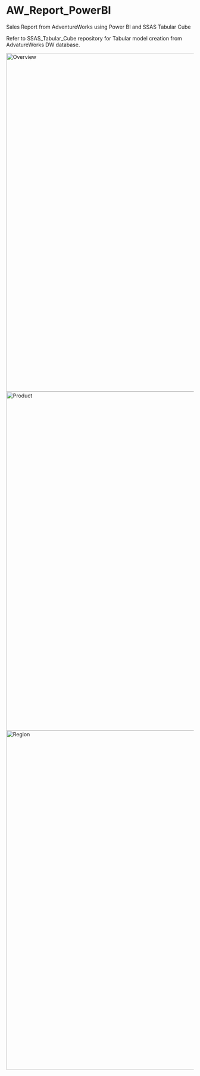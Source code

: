 # AW_Report_PowerBI
Sales Report from AdventureWorks using Power BI and SSAS Tabular Cube

Refer to SSAS_Tabular_Cube repository for Tabular model creation from AdvatureWorks DW database.

<img width="911" alt="Overview" src="https://user-images.githubusercontent.com/118220804/218279362-02bf17c0-3155-4bca-bb62-3b349b910bf8.png">

<img width="911" alt="Product" src="https://user-images.githubusercontent.com/118220804/218279366-308b99b3-46a9-4e36-9151-ec72f9a29183.png">

<img width="913" alt="Region" src="https://user-images.githubusercontent.com/118220804/218279372-0eec2d06-75be-4d54-a4d1-f5baa08d58d3.png">
